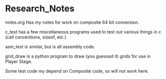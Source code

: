 Research_Notes
==============

notes.org Has my notes for work on composite 64 bit conversion.

c_test has a few miscellaneous programs used to test out various things in c (call conventions, sizeof, etc.)

asm_test is similar, but is all assembly code.

grid_draw is a python program to draw (you guessed it) grids for use in Player Stage.

Some test code my depend on Composite code, so will not work here.
